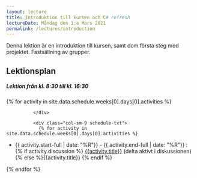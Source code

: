 ```yaml
---
layout: lecture
title: Introduktion till kursen och C# refresh
lectureDate: Måndag den 1:a Mars 2021
permalink: /lectures/introduction
---
```



Denna lektion är en introduktion till kursen, samt dom första steg med projektet. Fastsällning av grupper.

## Lektionsplan


  <div class="card schedule-card">
          <div class="card-body">
            <div class="row">
                <h5 class="pl-3"><i class="bi bi-calendar-week"></i> Lektion från kl. 8:30 till kl. 16:30 </h5>
            </div>

            
{% for activity in site.data.schedule.weeks[0].days[0].activities %}
            <div class="row">
              <div class="col-sm-1 ">
                <div class="circle"></div>

              </div>
              
              <div class="col-sm-9 schedule-txt">
                {% for activity in site.data.schedule.weeks[0].days[0].activities %}
* {{ activity.start-full | date: "%R"}} - {{ activity.end-full | date: "%R"}} : {% if activity.discussion %}<i class="fa fa-comments" aria-hidden="true"></i> [{{activity.title}}]({{activity.discussion}}) (delta aktivt i diskussionen){% else %}{{activity.title}} {% endif %}
              </div>
            </div>

{% endfor %}
          </div>
        </div>


